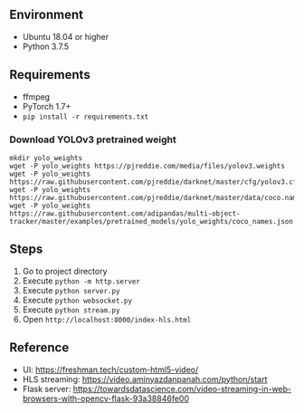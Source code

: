 ## Environment

- Ubuntu 18.04 or higher
- Python 3.7.5

## Requirements

- ffmpeg
- PyTorch 1.7+
- `pip install -r requirements.txt`

### Download YOLOv3 pretrained weight

```
mkdir yolo_weights
wget -P yolo_weights https://pjreddie.com/media/files/yolov3.weights
wget -P yolo_weights https://raw.githubusercontent.com/pjreddie/darknet/master/cfg/yolov3.cfg
wget -P yolo_weights https://raw.githubusercontent.com/pjreddie/darknet/master/data/coco.names
wget -P yolo_weights https://raw.githubusercontent.com/adipandas/multi-object-tracker/master/examples/pretrained_models/yolo_weights/coco_names.json
```

## Steps
1. Go to project directory
2. Execute `python -m http.server`
3. Execute `python server.py`
4. Execute `python websocket.py`
5. Execute `python stream.py`
6. Open `http://localhost:8000/index-hls.html`

## Reference

- UI: https://freshman.tech/custom-html5-video/
- HLS streaming: https://video.aminyazdanpanah.com/python/start
- Flask server: https://towardsdatascience.com/video-streaming-in-web-browsers-with-opencv-flask-93a38846fe00
